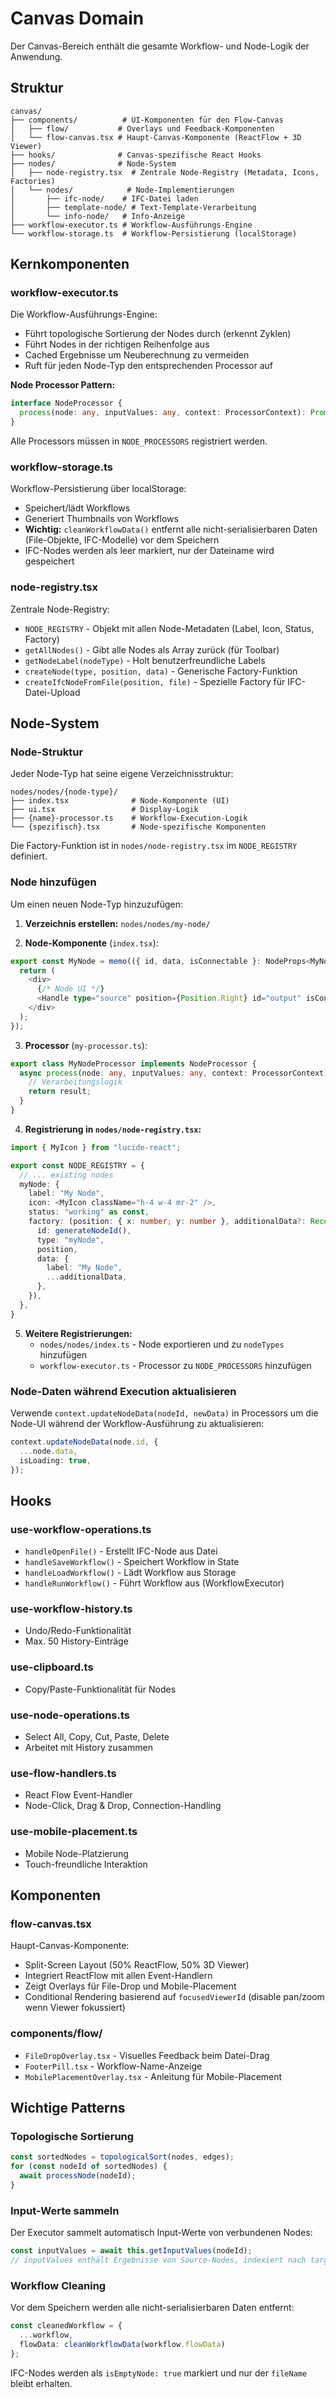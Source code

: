 # Canvas Domain

Der Canvas-Bereich enthält die gesamte Workflow- und Node-Logik der Anwendung.

## Struktur

```
canvas/
├── components/          # UI-Komponenten für den Flow-Canvas
│   ├── flow/           # Overlays und Feedback-Komponenten
│   └── flow-canvas.tsx # Haupt-Canvas-Komponente (ReactFlow + 3D Viewer)
├── hooks/              # Canvas-spezifische React Hooks
├── nodes/              # Node-System
│   ├── node-registry.tsx  # Zentrale Node-Registry (Metadata, Icons, Factories)
│   └── nodes/            # Node-Implementierungen
│       ├── ifc-node/    # IFC-Datei laden
│       ├── template-node/ # Text-Template-Verarbeitung
│       └── info-node/   # Info-Anzeige
├── workflow-executor.ts # Workflow-Ausführungs-Engine
└── workflow-storage.ts  # Workflow-Persistierung (localStorage)
```

## Kernkomponenten

### workflow-executor.ts

Die Workflow-Ausführungs-Engine:
- Führt topologische Sortierung der Nodes durch (erkennt Zyklen)
- Führt Nodes in der richtigen Reihenfolge aus
- Cached Ergebnisse um Neuberechnung zu vermeiden
- Ruft für jeden Node-Typ den entsprechenden Processor auf

**Node Processor Pattern:**
```typescript
interface NodeProcessor {
  process(node: any, inputValues: any, context: ProcessorContext): Promise<any>;
}
```

Alle Processors müssen in `NODE_PROCESSORS` registriert werden.

### workflow-storage.ts

Workflow-Persistierung über localStorage:
- Speichert/lädt Workflows
- Generiert Thumbnails von Workflows
- **Wichtig:** `cleanWorkflowData()` entfernt alle nicht-serialisierbaren Daten (File-Objekte, IFC-Modelle) vor dem Speichern
- IFC-Nodes werden als leer markiert, nur der Dateiname wird gespeichert

### node-registry.tsx

Zentrale Node-Registry:
- `NODE_REGISTRY` - Objekt mit allen Node-Metadaten (Label, Icon, Status, Factory)
- `getAllNodes()` - Gibt alle Nodes als Array zurück (für Toolbar)
- `getNodeLabel(nodeType)` - Holt benutzerfreundliche Labels
- `createNode(type, position, data)` - Generische Factory-Funktion
- `createIfcNodeFromFile(position, file)` - Spezielle Factory für IFC-Datei-Upload

## Node-System

### Node-Struktur

Jeder Node-Typ hat seine eigene Verzeichnisstruktur:

```
nodes/nodes/{node-type}/
├── index.tsx              # Node-Komponente (UI)
├── ui.tsx                 # Display-Logik
├── {name}-processor.ts    # Workflow-Execution-Logik
└── {spezifisch}.tsx       # Node-spezifische Komponenten
```

Die Factory-Funktion ist in `nodes/node-registry.tsx` im `NODE_REGISTRY` definiert.

### Node hinzufügen

Um einen neuen Node-Typ hinzuzufügen:

1. **Verzeichnis erstellen:** `nodes/nodes/my-node/`

2. **Node-Komponente** (`index.tsx`):
```typescript
export const MyNode = memo(({ id, data, isConnectable }: NodeProps<MyNodeData>) => {
  return (
    <div>
      {/* Node UI */}
      <Handle type="source" position={Position.Right} id="output" isConnectable={isConnectable} />
    </div>
  );
});
```

3. **Processor** (`my-processor.ts`):
```typescript
export class MyNodeProcessor implements NodeProcessor {
  async process(node: any, inputValues: any, context: ProcessorContext) {
    // Verarbeitungslogik
    return result;
  }
}
```

4. **Registrierung in `nodes/node-registry.tsx`:**
```typescript
import { MyIcon } from "lucide-react";

export const NODE_REGISTRY = {
  // ... existing nodes
  myNode: {
    label: "My Node",
    icon: <MyIcon className="h-4 w-4 mr-2" />,
    status: "working" as const,
    factory: (position: { x: number; y: number }, additionalData?: Record<string, any>): Node => ({
      id: generateNodeId(),
      type: "myNode",
      position,
      data: {
        label: "My Node",
        ...additionalData,
      },
    }),
  },
}
```

5. **Weitere Registrierungen:**
   - `nodes/nodes/index.ts` - Node exportieren und zu `nodeTypes` hinzufügen
   - `workflow-executor.ts` - Processor zu `NODE_PROCESSORS` hinzufügen

### Node-Daten während Execution aktualisieren

Verwende `context.updateNodeData(nodeId, newData)` in Processors um die Node-UI während der Workflow-Ausführung zu aktualisieren:

```typescript
context.updateNodeData(node.id, {
  ...node.data,
  isLoading: true,
});
```

## Hooks

### use-workflow-operations.ts
- `handleOpenFile()` - Erstellt IFC-Node aus Datei
- `handleSaveWorkflow()` - Speichert Workflow in State
- `handleLoadWorkflow()` - Lädt Workflow aus Storage
- `handleRunWorkflow()` - Führt Workflow aus (WorkflowExecutor)

### use-workflow-history.ts
- Undo/Redo-Funktionalität
- Max. 50 History-Einträge

### use-clipboard.ts
- Copy/Paste-Funktionalität für Nodes

### use-node-operations.ts
- Select All, Copy, Cut, Paste, Delete
- Arbeitet mit History zusammen

### use-flow-handlers.ts
- React Flow Event-Handler
- Node-Click, Drag & Drop, Connection-Handling

### use-mobile-placement.ts
- Mobile Node-Platzierung
- Touch-freundliche Interaktion

## Komponenten

### flow-canvas.tsx

Haupt-Canvas-Komponente:
- Split-Screen Layout (50% ReactFlow, 50% 3D Viewer)
- Integriert ReactFlow mit allen Event-Handlern
- Zeigt Overlays für File-Drop und Mobile-Placement
- Conditional Rendering basierend auf `focusedViewerId` (disable pan/zoom wenn Viewer fokussiert)

### components/flow/

- `FileDropOverlay.tsx` - Visuelles Feedback beim Datei-Drag
- `FooterPill.tsx` - Workflow-Name-Anzeige
- `MobilePlacementOverlay.tsx` - Anleitung für Mobile-Placement

## Wichtige Patterns

### Topologische Sortierung

```typescript
const sortedNodes = topologicalSort(nodes, edges);
for (const nodeId of sortedNodes) {
  await processNode(nodeId);
}
```

### Input-Werte sammeln

Der Executor sammelt automatisch Input-Werte von verbundenen Nodes:

```typescript
const inputValues = await this.getInputValues(nodeId);
// inputValues enthält Ergebnisse von Source-Nodes, indexiert nach targetHandle
```

### Workflow Cleaning

Vor dem Speichern werden alle nicht-serialisierbaren Daten entfernt:

```typescript
const cleanedWorkflow = {
  ...workflow,
  flowData: cleanWorkflowData(workflow.flowData)
};
```

IFC-Nodes werden als `isEmptyNode: true` markiert und nur der `fileName` bleibt erhalten.
